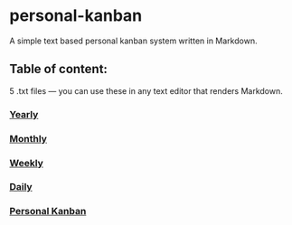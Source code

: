 # personal-kanban
A simple text based personal kanban system written in Markdown.

## Table of content:

5 .txt files — you can use these in any text editor that renders Markdown.

### [Yearly](https://github.com/YJPL/personal-kanban/blob/master/Yearly.txt)

### [Monthly](https://github.com/YJPL/personal-kanban/blob/master/Monthly.edit)

### [Weekly](https://github.com/YJPL/personal-kanban/blob/master/Weekly.write)

### [Daily](https://github.com/YJPL/personal-kanban/blob/master/Daily.note)

### [Personal Kanban](https://github.com/YJPL/personal-kanban/blob/master/Personal%20Kanban.note)
